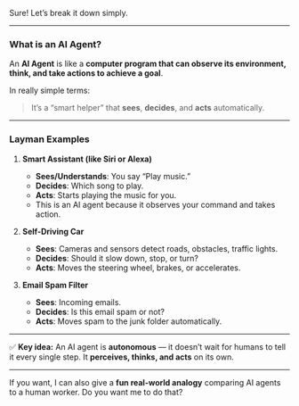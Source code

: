 Sure! Let’s break it down simply.

---

### **What is an AI Agent?**

An **AI Agent** is like a **computer program that can observe its environment, think, and take actions to achieve a goal**.

In really simple terms:

> It’s a “smart helper” that **sees**, **decides**, and **acts** automatically.

---

### **Layman Examples**

1. **Smart Assistant (like Siri or Alexa)**

   * **Sees/Understands**: You say “Play music.”
   * **Decides**: Which song to play.
   * **Acts**: Starts playing the music for you.
   * This is an AI agent because it observes your command and takes action.

2. **Self-Driving Car**

   * **Sees**: Cameras and sensors detect roads, obstacles, traffic lights.
   * **Decides**: Should it slow down, stop, or turn?
   * **Acts**: Moves the steering wheel, brakes, or accelerates.

3. **Email Spam Filter**

   * **Sees**: Incoming emails.
   * **Decides**: Is this email spam or not?
   * **Acts**: Moves spam to the junk folder automatically.

---

✅ **Key idea:**
An AI agent is **autonomous** — it doesn’t wait for humans to tell it every single step. It **perceives, thinks, and acts** on its own.

---

If you want, I can also give a **fun real-world analogy** comparing AI agents to a human worker. Do you want me to do that?

